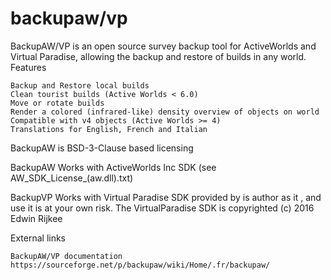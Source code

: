 backupaw/vp
========

BackupAW/VP is an open source survey backup tool for ActiveWorlds and Virtual Paradise, allowing the backup and restore of builds in any world.
Features

    Backup and Restore local builds
    Clean tourist builds (Active Worlds < 6.0)
    Move or rotate builds
    Render a colored (infrared-like) density overview of objects on world
    Compatible with v4 objects (Active Worlds >= 4)
    Translations for English, French and Italian
	
BackupAW is BSD-3-Clause based licensing

BackupAW Works with ActiveWorlds Inc SDK (see AW_SDK_License_(aw.dll).txt)
	
BackupVP Works with Virtual Paradise SDK provided by is author as it , and use it is at your own risk. 
The VirtualParadise SDK is copyrighted (c) 2016 Edwin Rijkee
	
External links

    BackupAW/VP documentation
    https://sourceforge.net/p/backupaw/wiki/Home/.fr/backupaw/
